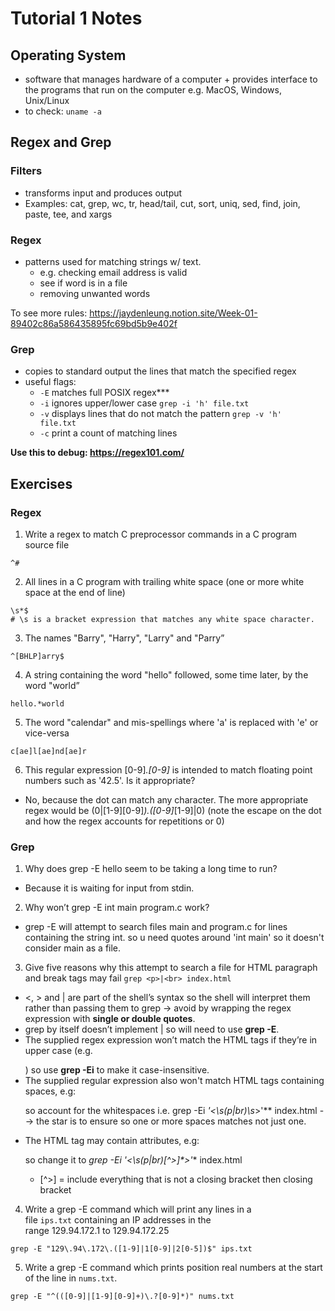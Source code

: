 # Tutorial 1 Notes 

## Operating System 
- software that manages hardware of a computer + provides interface to the programs that run on the computer e.g. MacOS, Windows, Unix/Linux 
- to check: ```uname -a```

## Regex and Grep 

### Filters
- transforms input and produces output
- Examples: cat, grep, wc, tr, head/tail, cut, sort, uniq, sed, find, join, paste, tee, and xargs

### Regex 
- patterns used for matching strings w/ text.
  - e.g. checking email address is valid 
  - see if word is in a file 
  - removing unwanted words 

To see more rules: https://jaydenleung.notion.site/Week-01-89402c86a586435895fc69bd5b9e402f

### Grep 
- copies to standard output the lines that match the specified regex
- useful flags:
  -  `-E` matches full POSIX regex***
  - `-i` ignores upper/lower case `grep -i 'h' file.txt`
  - `-v` displays lines that do not match the pattern `grep -v 'h'    file.txt`
  - `-c` print a count of matching lines

**Use this to debug: https://regex101.com/** 

## Exercises 

### Regex 
1. Write a regex to match C preprocessor commands in a C program source file
```
^#
```
2. All lines in a C program with trailing white space (one or more white space at the end of line)
```
\s*$
# \s is a bracket expression that matches any white space character.
```
3. The names "Barry", "Harry", "Larry" and "Parry”
```
^[BHLP]arry$
```
4. A string containing the word "hello" followed, some time later, by the word "world”
```
hello.*world
```
5. The word "calendar" and mis-spellings where 'a' is replaced with 'e' or vice-versa
```
c[ae]l[ae]nd[ae]r
```
6. This regular expression [0-9]*.[0-9]* is intended to match floating point numbers such as '42.5'. Is it appropriate?
- No, because the dot can match any character. The more appropriate regex would be (0|[1-9][0-9]*)\.([0-9]*[1-9]|0) (note the escape on the dot and how the regex accounts for repetitions or 0)

### Grep 
1. Why does grep -E hello seem to be taking a long time to run?
- Because it is waiting for input from stdin.

2. Why won’t grep -E int main program.c work?
- grep -E will attempt to search files main and program.c for lines containing the string int. so u need quotes around 'int main' so it doesn't consider main as a file. 

3. Give five reasons why this attempt to search a file for HTML paragraph and break tags may fail ```grep <p>|<br> index.html```
- <, > and | are part of the shell’s syntax so the shell will interpret them rather than passing them to grep → avoid by wrapping the regex expression with **single or double quotes**.
- grep by itself doesn’t implement | so will need to use **grep -E**.
- The supplied regex expression won’t match the HTML tags if they’re in upper case (e.g. <P></P>) so use **grep -Ei** to make it case-insensitive.
- The supplied regular expression also won't match HTML tags containing spaces, e.g: <p > so account for the whitespaces i.e. grep -Ei **'<\s*(p|br)\s*>'** index.html --> the star is to ensure so one or more spaces matches not just one. 
- The HTML tag may contain attributes, e.g: <p class="lead_para"> so change it to **grep -Ei '<\s*(p|br)[^>]*>'** index.html
  - [^>] = include everything that is not a closing bracket then closing bracket 

4. Write a grep -E command which will print any lines in a file ```ips.txt``` containing an IP addresses in the range 129.94.172.1 to 129.94.172.25 
```
grep -E "129\.94\.172\.([1-9]|1[0-9]|2[0-5])$" ips.txt
```

5. Write a grep -E command which prints position real numbers at the start of the line in ```nums.txt```.
```
grep -E "^(([0-9]|[1-9][0-9]+)\.?[0-9]*)" nums.txt
```